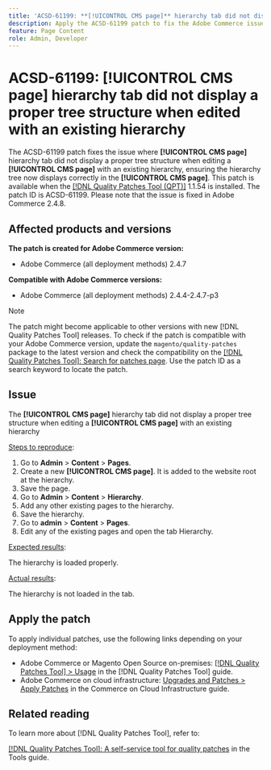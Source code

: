 ```yaml
---
title: 'ACSD-61199: **[!UICONTROL CMS page]** hierarchy tab did not display a proper tree structure when edited with an existing hierarchy'
description: Apply the ACSD-61199 patch to fix the Adobe Commerce issue where the **[!UICONTROL CMS page]** hierarchy tab did not display a proper tree structure when editing a **[!UICONTROL CMS page]** with an existing hierarchy, ensuring the hierarchy tree now displays correctly in the **[!UICONTROL CMS page]**.
feature: Page Content
role: Admin, Developer
---
```

# ACSD-61199: [!UICONTROL CMS page] hierarchy tab did not display a proper tree structure when edited with an existing hierarchy

The ACSD-61199 patch fixes the issue where **[!UICONTROL CMS page]** hierarchy tab did not display a proper tree structure when editing a **[!UICONTROL CMS page]** with an existing hierarchy, ensuring the hierarchy tree now displays correctly in the **[!UICONTROL CMS page]**. This patch is available when the [[!DNL Quality Patches Tool (QPT)]](/help/tools/quality-patches-tool/quality-patches-tool-to-self-serve-quality-patches.md) 1.1.54 is installed. The patch ID is ACSD-61199. Please note that the issue is fixed in Adobe Commerce 2.4.8.

## Affected products and versions

**The patch is created for Adobe Commerce version:**

* Adobe Commerce (all deployment methods) 2.4.7

**Compatible with Adobe Commerce versions:**

* Adobe Commerce (all deployment methods) 2.4.4-2.4.7-p3

>[!NOTE]
>
>The patch might become applicable to other versions with new [!DNL Quality Patches Tool] releases. To check if the patch is compatible with your Adobe Commerce version, update the `magento/quality-patches` package to the latest version and check the compatibility on the [[!DNL Quality Patches Tool]: Search for patches page](https://experienceleague.adobe.com/tools/commerce-quality-patches/index.html). Use the patch ID as a search keyword to locate the patch.

## Issue

The **[!UICONTROL CMS page]** hierarchy tab did not display a proper tree structure when editing a **[!UICONTROL CMS page]** with an existing hierarchy

<u>Steps to reproduce</u>:

1. Go to **Admin** > **Content** > **Pages**.
1. Create a new **[!UICONTROL CMS page]**. It is added to the website root at the hierarchy.
1. Save the page.
1. Go to **Admin** > **Content** > **Hierarchy**.
1. Add any other existing pages to the hierarchy.
1. Save the hierarchy.
1. Go to **admin** > **Content** > **Pages**.
1. Edit any of the existing pages and open the tab Hierarchy.

<u>Expected results</u>:

The hierarchy is loaded properly.

<u>Actual results</u>:

The hierarchy is not loaded in the tab.

## Apply the patch

To apply individual patches, use the following links depending on your deployment method:

* Adobe Commerce or Magento Open Source on-premises: [[!DNL Quality Patches Tool] > Usage](/help/tools/quality-patches-tool/usage.md) in the [!DNL Quality Patches Tool] guide.
* Adobe Commerce on cloud infrastructure: [Upgrades and Patches > Apply Patches](https://experienceleague.adobe.com/docs/commerce-cloud-service/user-guide/develop/upgrade/apply-patches.html) in the Commerce on Cloud Infrastructure guide.

## Related reading

To learn more about [!DNL Quality Patches Tool], refer to:

[[!DNL Quality Patches Tool]: A self-service tool for quality patches](/help/tools/quality-patches-tool/quality-patches-tool-to-self-serve-quality-patches.md) in the Tools guide.
